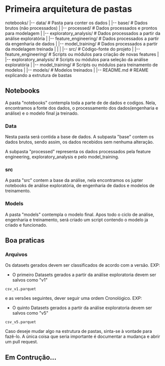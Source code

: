 # Primeira arquitetura de pastas

notebooks/
|-- data/                           # Pasta para conter os dados
|   |-- base/                       # Dados brutos (não processados)
|   |-- processed/                  # Dados processados e prontos para modelagem
|       |-- exploratory_analysis/   # Dados processados a partir da análise exploratória
|       |-- feature_engineering/    # Dados processados a partir da engenharia de dados
|       |-- model_training/         # Dados processados a partir da modelagem treinada
|
|
|
|-- src/                            # Código-fonte do projeto
|   |-- feature_engineering/        # Scripts ou módulos para criação de novas features
|   |-- exploratory_analysis/       # Scripts ou módulos para seleção da análise exploratória
|   |-- model_training/             # Scripts ou módulos para treinamento de modelos
|
|-- models/                         # Modelos treinados
|
|-- README.md                       # REAME explicando a extrutura de bastas

## Notebooks

A pasta "notebooks" contempla toda a parte de de dados e codigos. Nela, encontramos a fonte dos dados, o processamento dos dados(engenharia e análise) e o modelo final ja treinado.

### Data

Nesta pasta será contida a base de dados. A subpasta "base" contem os dados brutos, sendo assim, os dados recebidos sem nenhuma alteração.

A subpasta "processed" representa os dados processados pela feature engineering, exploratory_analysis e pelo model_training.

### src

A pasta "src" contem a base da análise, nela encontramos os jupter notebooks de análise exploratória, de engenharia de dados e modelos de treinamento.

### Models

A pasta "models" contempla o modelo final. Apos todo o ciclo de análise, engenharia e treinamento, será criado um script contendo o modelo ja criado e funcionado.

## Boa praticas

### Arquivos

Os datasets gerados devem ser classificados de acordo com a versão. EXP:
- O primeiro Datasets gerados a partir da análise exploratoria devem ser salvos como "v1"
```
csv_v1.parquet
```
e as versões seguintes, dever seguir uma ordem Cronológico. EXP: 
- O quinto Datasets gerados a partir da análise exploratoria devem ser salvos como "v5"


```
csv_v5.parquet
```

Caso deseje mudar algo na estrutura de pastas, sinta-se à vontade para fazê-lo. A única coisa que seria importante é documentar a mudança e abrir um pull request.

<h2>Em Contrução...
